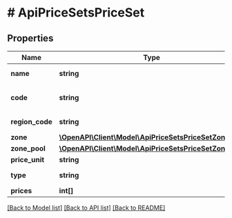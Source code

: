 # # ApiPriceSetsPriceSet

## Properties

Name | Type | Description | Notes
------------ | ------------- | ------------- | -------------
**name** | **string** | Price set name |
**code** | **string** | Price set code. Must be unique. |
**region_code** | **string** | Price set region code | [optional]
**zone** | [**\OpenAPI\Client\Model\ApiPriceSetsPriceSetZone**](ApiPriceSetsPriceSetZone.md) |  | [optional]
**zone_pool** | [**\OpenAPI\Client\Model\ApiPriceSetsPriceSetZonePool**](ApiPriceSetsPriceSetZonePool.md) |  | [optional]
**price_unit** | **string** | Price Unit |
**type** | **string** | Price set type |
**prices** | **int[]** |  | [optional]

[[Back to Model list]](../../README.md#models) [[Back to API list]](../../README.md#endpoints) [[Back to README]](../../README.md)
